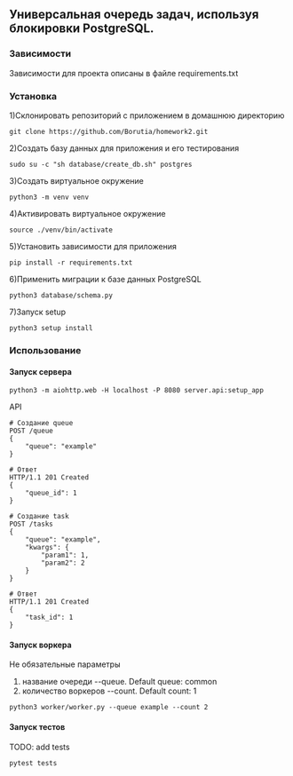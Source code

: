 ## Универсальная очередь задач, используя блокировки PostgreSQL.

### Зависимости

Зависимости для проекта описаны в файле requirements.txt

### Установка
1)Склонировать репозиторий с приложением в домашнюю директорию
```
git clone https://github.com/Borutia/homework2.git
```
2)Создать базу данных для приложения и его тестирования
```
sudo su -c "sh database/create_db.sh" postgres
```
3)Создать виртуальное окружение
```
python3 -m venv venv
```
4)Активировать виртуальное окружение
```
source ./venv/bin/activate
```
5)Установить зависимости для приложения
```
pip install -r requirements.txt
```
6)Применить миграции к базе данных PostgreSQL
```
python3 database/schema.py
```
7)Запуск setup
```
python3 setup install
```

### Использование
#### Запуск сервера
```
python3 -m aiohttp.web -H localhost -P 8080 server.api:setup_app
```
API
```
# Cоздание queue
POST /queue
{
	"queue": "example"
}

# Ответ
HTTP/1.1 201 Created
{
    "queue_id": 1
}
```
```
# Cоздание task
POST /tasks
{
	"queue": "example",
	"kwargs": {
		"param1": 1,
		"param2": 2
	}
}

# Ответ
HTTP/1.1 201 Created
{
    "task_id": 1
}
```

#### Запуск воркера 
Не обязательные параметры
1) название очереди --queue. Default queue: common
2) количество воркеров --count. Default count: 1
```
python3 worker/worker.py --queue example --count 2
```

#### Запуск тестов
TODO: add tests
```
pytest tests
```
